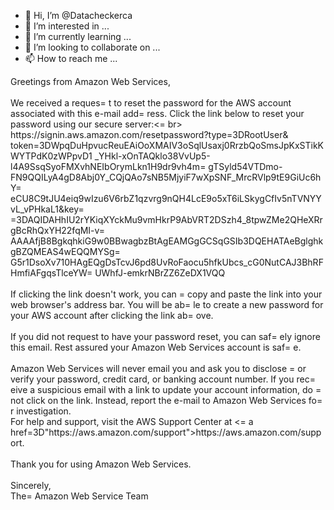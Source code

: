 - 👋 Hi, I’m @Datacheckerca
- 👀 I’m interested in ...
- 🌱 I’m currently learning ...
- 💞️ I’m looking to collaborate on ...
- 📫 How to reach me ...

<!---
Datacheckerca/Datacheckerca is a ✨ special ✨ repository because its `README.md` (this file) appears on your GitHub profile.
You can click the Preview link to take a look at your changes.
--->
<html><body>Greetings from Amazon Web Services,<br><br>We received a reques=
t to reset the password for the AWS account associated with this e-mail add=
ress. Click the link below to reset your password using our secure server:<=
br><br>https://signin.aws.amazon.com/resetpassword?type=3DRootUser&
token=3DWpqDuHpvucReuEAiOoXMAIV3oSqlUsaxj0RrzbQoSmsJpKxSTikKWYTPdK0zWPpvD1
_YHkl-xOnTAQklo38VvUp5-l4A9SsqSyoFMXvhNEIbOrymLkn1H9dr9vh4m=
gTSyld54VTDmo-FN9QQILyA4gD8Abj0Y_CQjQAo7sNB5MjyiF7wXpSNF_MrcRVlp9tE9GiUc6hY=
eCU8C9tJU4eiq9wIzu6V6rbZ1qzvrg9nQH4LcE9o5xT6iLSkygCfIv5nTVNYYvL_vPHkaL1&key=
=3DAQIDAHhIU2rYKiqXYckMu9vmHkrP9AbVRT2DSzh4_8tpwZMe2QHeXRrgBcRhQxYH22fqMI-v=
AAAAfjB8BgkqhkiG9w0BBwagbzBtAgEAMGgGCSqGSIb3DQEHATAeBglghkgBZQMEAS4wEQQMYSg=
G5r1DsoXv710HAgEQgDsTcvJ6pd8UvRoFaocu5hfkUbcs_cG0NutCAJ3BhRFHmfiAFgqsTlceYW=
UWhfJ-emkrNBrZZ6ZeDX1VQQ<br><br>If clicking the link doesn't work, you can =
copy and paste the link into your web browser's address bar. You will be ab=
le to create a new password for your AWS account after clicking the link ab=
ove.<br><br>If you did not request to have your password reset, you can saf=
ely ignore this email. Rest assured your Amazon Web Services account is saf=
e.<br><br>Amazon Web Services will never email you and ask you to disclose =
or verify your password, credit card, or banking account number. If you rec=
eive a suspicious email with a link to update your account information, do =
not click on the link. Instead, report the e-mail to Amazon Web Services fo=
r investigation.<br>For help and support, visit the AWS Support Center at <=
a href=3D"https://aws.amazon.com/support">https://aws.amazon.com/support</a=
>.<br><br>Thank you for using Amazon Web Services.<br><br>Sincerely,<br>The=
 Amazon Web Service Team</body></html>